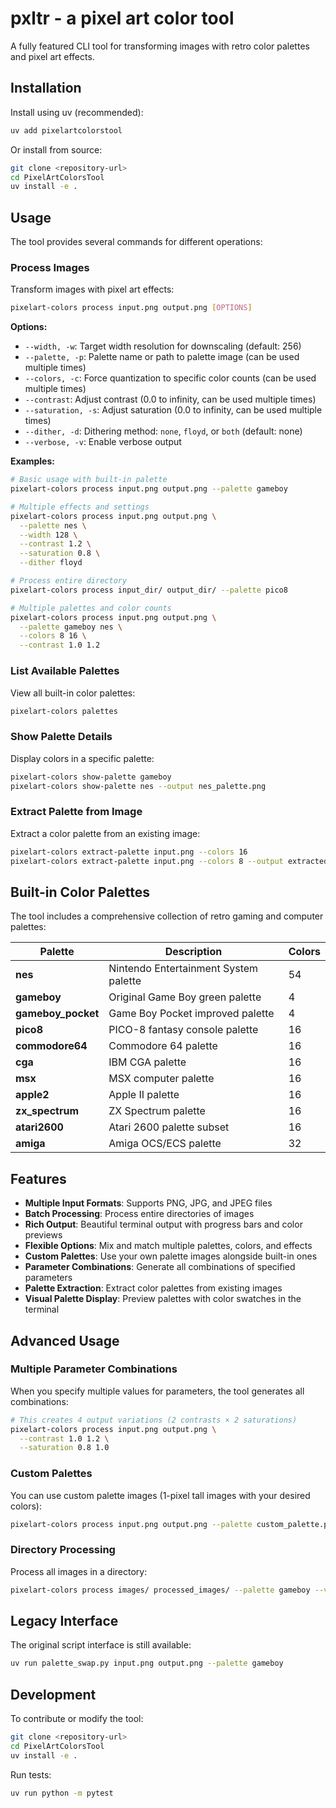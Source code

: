 # pxltr - a pixel art color tool

A fully featured CLI tool for transforming images with retro color palettes and pixel art effects.

## Installation

Install using uv (recommended):

```bash
uv add pixelartcolorstool
```

Or install from source:

```bash
git clone <repository-url>
cd PixelArtColorsTool
uv install -e .
```

## Usage

The tool provides several commands for different operations:

### Process Images

Transform images with pixel art effects:

```bash
pixelart-colors process input.png output.png [OPTIONS]
```

**Options:**

- `--width, -w`: Target width resolution for downscaling (default: 256)
- `--palette, -p`: Palette name or path to palette image (can be used multiple times)
- `--colors, -c`: Force quantization to specific color counts (can be used multiple times)
- `--contrast`: Adjust contrast (0.0 to infinity, can be used multiple times)
- `--saturation, -s`: Adjust saturation (0.0 to infinity, can be used multiple times)
- `--dither, -d`: Dithering method: `none`, `floyd`, or `both` (default: none)
- `--verbose, -v`: Enable verbose output

**Examples:**

```bash
# Basic usage with built-in palette
pixelart-colors process input.png output.png --palette gameboy

# Multiple effects and settings
pixelart-colors process input.png output.png \
  --palette nes \
  --width 128 \
  --contrast 1.2 \
  --saturation 0.8 \
  --dither floyd

# Process entire directory
pixelart-colors process input_dir/ output_dir/ --palette pico8

# Multiple palettes and color counts
pixelart-colors process input.png output.png \
  --palette gameboy nes \
  --colors 8 16 \
  --contrast 1.0 1.2
```

### List Available Palettes

View all built-in color palettes:

```bash
pixelart-colors palettes
```

### Show Palette Details

Display colors in a specific palette:

```bash
pixelart-colors show-palette gameboy
pixelart-colors show-palette nes --output nes_palette.png
```

### Extract Palette from Image

Extract a color palette from an existing image:

```bash
pixelart-colors extract-palette input.png --colors 16
pixelart-colors extract-palette input.png --colors 8 --output extracted_palette.png
```

## Built-in Color Palettes

The tool includes a comprehensive collection of retro gaming and computer palettes:

| Palette | Description | Colors |
|---------|-------------|--------|
| **nes** | Nintendo Entertainment System palette | 54 |
| **gameboy** | Original Game Boy green palette | 4 |
| **gameboy_pocket** | Game Boy Pocket improved palette | 4 |
| **pico8** | PICO-8 fantasy console palette | 16 |
| **commodore64** | Commodore 64 palette | 16 |
| **cga** | IBM CGA palette | 16 |
| **msx** | MSX computer palette | 16 |
| **apple2** | Apple II palette | 16 |
| **zx_spectrum** | ZX Spectrum palette | 16 |
| **atari2600** | Atari 2600 palette subset | 16 |
| **amiga** | Amiga OCS/ECS palette | 32 |

## Features

- **Multiple Input Formats**: Supports PNG, JPG, and JPEG files
- **Batch Processing**: Process entire directories of images
- **Rich Output**: Beautiful terminal output with progress bars and color previews
- **Flexible Options**: Mix and match multiple palettes, colors, and effects
- **Custom Palettes**: Use your own palette images alongside built-in ones
- **Parameter Combinations**: Generate all combinations of specified parameters
- **Palette Extraction**: Extract color palettes from existing images
- **Visual Palette Display**: Preview palettes with color swatches in the terminal

## Advanced Usage

### Multiple Parameter Combinations

When you specify multiple values for parameters, the tool generates all combinations:

```bash
# This creates 4 output variations (2 contrasts × 2 saturations)
pixelart-colors process input.png output.png \
  --contrast 1.0 1.2 \
  --saturation 0.8 1.0
```

### Custom Palettes

You can use custom palette images (1-pixel tall images with your desired colors):

```bash
pixelart-colors process input.png output.png --palette custom_palette.png
```

### Directory Processing

Process all images in a directory:

```bash
pixelart-colors process images/ processed_images/ --palette gameboy --verbose
```

## Legacy Interface

The original script interface is still available:

```bash
uv run palette_swap.py input.png output.png --palette gameboy
```

## Development

To contribute or modify the tool:

```bash
git clone <repository-url>
cd PixelArtColorsTool
uv install -e .
```

Run tests:

```bash
uv run python -m pytest
```
